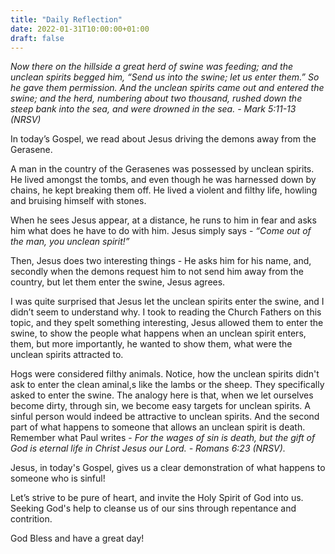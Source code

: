 ```yaml
---
title: "Daily Reflection"
date: 2022-01-31T10:00:00+01:00
draft: false
---
```



_Now there on the hillside a great herd of swine was feeding; and the unclean spirits begged him, “Send us into the swine; let us enter them.” So he gave them permission. And the unclean spirits came out and entered the swine; and the herd, numbering about two thousand, rushed down the steep bank into the sea, and were drowned in the sea. - Mark 5:11-13 (NRSV)_

In today’s Gospel, we read about Jesus driving the demons away from the Gerasene.

A man in the country of the Gerasenes was possessed by unclean spirits. He lived amongst the tombs, and even though he was harnessed down by chains, he kept breaking them off. He lived a violent and filthy life, howling and bruising himself with stones.

When he sees Jesus appear, at a distance, he runs to him in fear and asks him what does he have to do with him. Jesus simply says - _“Come out of the man, you unclean spirit!”_

Then, Jesus does two interesting things - He asks him for his name, and, secondly when the demons request him to not send him away from the country, but let them enter the swine, Jesus agrees.

I was quite surprised that Jesus let the unclean spirits enter the swine, and I didn’t seem to understand why. I took to reading the Church Fathers on this topic, and they spelt something interesting, Jesus allowed them to enter the swine, to show the people what happens when an unclean spirit enters, them, but more importantly, he wanted to show them, what were the unclean spirits attracted to.

Hogs were considered filthy animals. Notice, how the unclean spirits didn't ask to enter the clean aminal,s like the lambs or the sheep. They specifically asked to enter the swine. The analogy here is that, when we let ourselves become dirty, through sin, we become easy targets for unclean spirits. A sinful person would indeed be attractive to unclean spirits. And the second part of what happens to someone that allows an unclean spirit is death. Remember what Paul writes - _For the wages of sin is death, but the gift of God is eternal life in Christ Jesus our Lord. - Romans 6:23 (NRSV)._

Jesus, in today's Gospel, gives us a clear demonstration of what happens to someone who is sinful!

Let’s strive to be pure of heart, and invite the Holy Spirit of God into us. Seeking God's help to cleanse us of our sins through repentance and contrition.

God Bless and have a great day!
